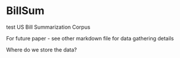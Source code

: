 # BillSum
test
US Bill Summarization Corpus

For future paper - see other markdown file for data gathering details

Where do we store the data?
